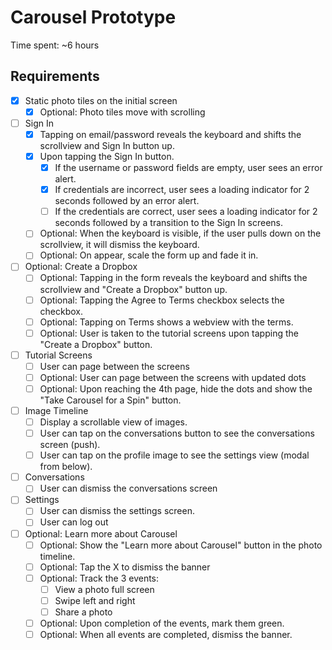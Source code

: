 # Carousel Prototype

Time spent: ~6 hours

## Requirements

* [x] Static photo tiles on the initial screen
  * [x] Optional: Photo tiles move with scrolling
* [ ] Sign In
  * [x] Tapping on email/password reveals the keyboard and shifts the scrollview and Sign In button up.
  * [x] Upon tapping the Sign In button.
    * [x] If the username or password fields are empty, user sees an error alert.
    * [x] If credentials are incorrect, user sees a loading indicator for 2 seconds followed by an error alert.
    * [ ] If the credentials are correct, user sees a loading indicator for 2 seconds followed by a transition to the Sign In screens.
  * [ ] Optional: When the keyboard is visible, if the user pulls down on the scrollview, it will dismiss the keyboard.
  * [ ] Optional: On appear, scale the form up and fade it in.
* [ ] Optional: Create a Dropbox
  * [ ] Optional: Tapping in the form reveals the keyboard and shifts the scrollview and "Create a Dropbox" button up.
  * [ ] Optional: Tapping the Agree to Terms checkbox selects the checkbox.
  * [ ] Optional: Tapping on Terms shows a webview with the terms.
  * [ ] Optional: User is taken to the tutorial screens upon tapping the "Create a Dropbox" button.
* [ ] Tutorial Screens
  * [ ] User can page between the screens
  * [ ] Optional: User can page between the screens with updated dots
  * [ ] Optional: Upon reaching the 4th page, hide the dots and show the "Take Carousel for a Spin" button.
* [ ] Image Timeline
  * [ ] Display a scrollable view of images.
  * [ ] User can tap on the conversations button to see the conversations screen (push).
  * [ ] User can tap on the profile image to see the settings view (modal from below).
* [ ] Conversations
  * [ ] User can dismiss the conversations screen
* [ ] Settings
  * [ ] User can dismiss the settings screen.
  * [ ] User can log out
* [ ] Optional: Learn more about Carousel
  * [ ] Optional: Show the "Learn more about Carousel" button in the photo timeline.
  * [ ] Optional: Tap the X to dismiss the banner
  * [ ] Optional: Track the 3 events:
    * [ ] View a photo full screen
    * [ ] Swipe left and right
    * [ ] Share a photo
  * [ ] Optional: Upon completion of the events, mark them green.
  * [ ] Optional: When all events are completed, dismiss the banner.